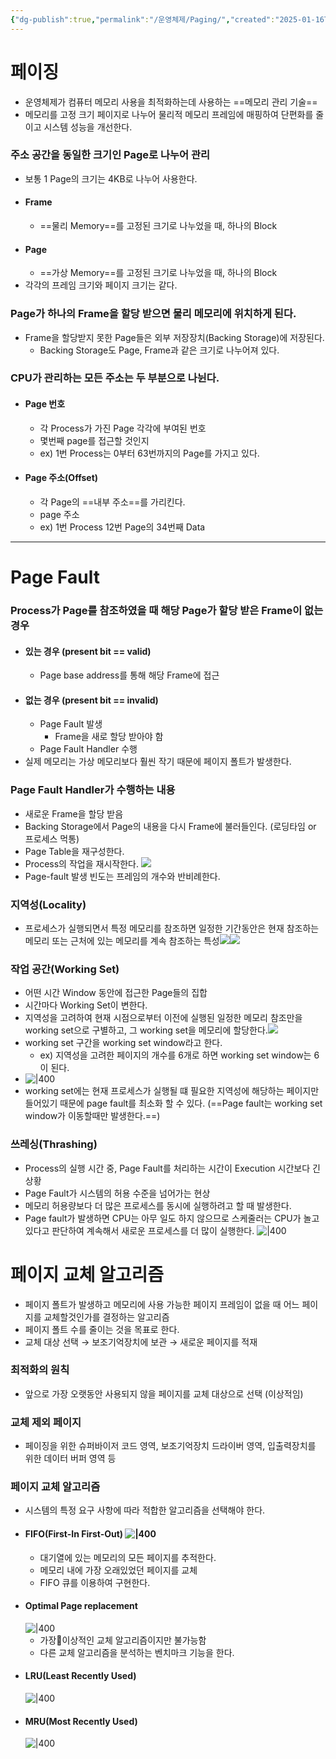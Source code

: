 ```yaml
---
{"dg-publish":true,"permalink":"/운영체제/Paging/","created":"2025-01-16T16:59:43.410+09:00"}
---
```


# 페이징
- 운영체제가 컴퓨터 메모리 사용을 최적화하는데 사용하는 ==메모리 관리 기술==
- 메모리를 고정 크기 페이지로 나누어 물리적 메모리 프레임에 매핑하여 단편화를 줄이고 시스템 성능을 개선한다.
### 주소 공간을 동일한 크기인 Page로 나누어 관리
- 보통 1 Page의 크기는 4KB로 나누어 사용한다.
- #### Frame
	- ==물리 Memory==를 고정된 크기로 나누었을 때, 하나의 Block
- #### Page
	- ==가상 Memory==를 고정된 크기로 나누었을 때, 하나의 Block
- 각각의 프레임 크기와 페이지 크기는 같다.
### Page가 하나의 Frame을 할당 받으면 물리 메모리에 위치하게 된다.
- Frame을 할당받지 못한 Page들은 외부 저장장치(Backing Storage)에 저장된다.
	- Backing Storage도 Page, Frame과 같은 크기로 나누어져 있다.
### CPU가 관리하는 모든 주소는 두 부분으로 나뉜다.
- #### Page 번호
	- 각 Process가 가진 Page 각각에 부여된 번호
	- 몇번째 page를 접근할 것인지
	- ex) 1번 Process는 0부터 63번까지의 Page를 가지고 있다.
- #### Page 주소(Offset)
	- 각 Page의 ==내부 주소==를 가리킨다.
	- page 주소
	- ex) 1번 Process 12번 Page의 34번째 Data
---
# Page Fault
### Process가 Page를 참조하였을 때 해당 Page가 할당 받은 Frame이 없는 경우
- #### 있는 경우 (present bit == valid)
	- Page base address를 통해 해당 Frame에 접근
- #### 없는 경우 (present bit == invalid)
	- Page Fault 발생
		- Frame을 새로 할당 받아야 함
	- Page Fault Handler 수행
- 실제 메모리는 가상 메모리보다 훨씬 작기 때문에 페이지 폴트가 발생한다.
### Page Fault Handler가 수행하는 내용
- 새로운 Frame을 할당 받음
- Backing Storage에서 Page의 내용을 다시 Frame에 불러들인다. (로딩타임 or 프로세스 먹통)
- Page Table을 재구성한다.
- Process의 작업을 재시작한다.
![](https://i.imgur.com/8iOEgYd.png)
- Page-fault 발생 빈도는 프레임의 개수와 반비례한다.
### 지역성(Locality)
- 프로세스가 실행되면서 특정 메모리를 참조하면 일정한 기간동안은 현재 참조하는 메모리 또는 근처에 있는 메모리를 계속 참조하는 특성![](https://i.imgur.com/m91cbwn.png)![](https://i.imgur.com/KEvPSN4.png)
### 작업 공간(Working Set)
- 어떤 시간 Window 동안에 접근한 Page들의 집합
- 시간마다 Working Set이 변한다.
- 지역성을 고려하여 현재 시점으로부터 이전에 실행된 일정한 메모리 참조만을 working set으로 구별하고, 그 working set을 메모리에 할당한다.![](https://i.imgur.com/EJe3yQp.png)
- working set 구간을 working set window라고 한다.
	- ex) 지역성을 고려한 페이지의 개수를 6개로 하면 working set window는 6이 된다.
- ![|400](https://i.imgur.com/RV9o2Y3.png)
- working set에는 현재 프로세스가 실행될 떄 필요한 지역성에 해당하는 페이지만 들어있기 때문에 page fault를 최소화 할 수 있다. (==Page fault는 working set window가 이동할때만 발생한다.==)
### 쓰레싱(Thrashing)
- Process의 실행 시간 중, Page Fault를 처리하는 시간이 Execution 시간보다 긴 상황
- Page Fault가 시스템의 허용 수준을 넘어가는 현상
- 메모리 허용량보다 더 많은 프로세스를 동시에 실행하려고 할 때 발생한다.
- Page fault가 발생하면 CPU는 아무 일도 하지 않으므로 스케줄러는 CPU가 놀고 있다고 판단하여 계속해서 새로운 프로세스를 더 많이 실행한다.                      ![|400](https://i.imgur.com/ru2c4lT.png)
# 페이지 교체 알고리즘
- 페이지 폴트가 발생하고 메모리에 사용 가능한 페이지 프레임이 없을 때 어느 페이지를 교체할것인가를 결정하는 알고리즘
- 페이지 폴트 수를 줄이는 것을 목표로 한다.
- 교체 대상 선택 → 보조기억장치에 보관 → 새로운 페이지를 적재
### 최적화의 원칙
- 앞으로 가장 오랫동안 사용되지 않을 페이지를 교체 대상으로 선택 (이상적임)
### 교체 제외 페이지
- 페이징을 위한 슈퍼바이저 코드 영역, 보조기억장치 드라이버 영역, 입출력장치를 위한 데이터 버퍼 영역 등
### 페이지 교체 알고리즘
- 시스템의 특정 요구 사항에 따라 적합한 알고리즘을 선택해야 한다.
- #### FIFO(First-In First-Out)                             ![|400](https://i.imgur.com/mH4eLVo.png)
	- 대기열에 있는 메모리의 모든 페이지를 추적한다.
	- 메모리 내에 가장 오래있었던 페이지를 교체 
	- FIFO 큐를 이용하여 구현한다.                                    
- #### Optimal Page replacement
  ![|400](https://i.imgur.com/wjjUQuE.png)
	- 가장이상적인 교체 알고리즘이지만 불가능함
	- 다른 교체 알고리즘을 분석하는 벤치마크 기능을 한다.           
- #### LRU(Least Recently Used)
  ![|400](https://i.imgur.com/ZJYQin0.png)
- #### MRU(Most Recently Used)
  ![|400](https://i.imgur.com/CqICtUP.png)